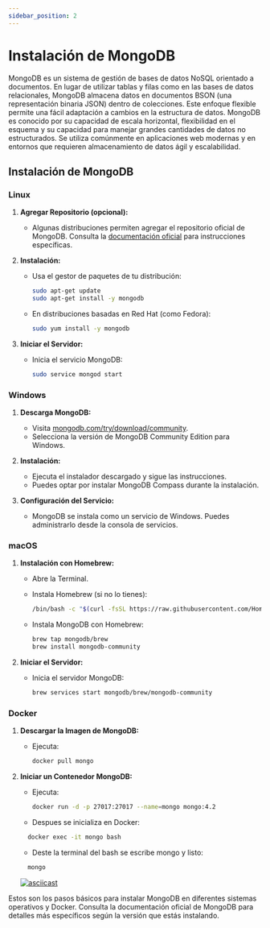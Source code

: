 ```yaml
---
sidebar_position: 2
---
```


# Instalación de MongoDB

MongoDB es un sistema de gestión de bases de datos NoSQL orientado a documentos. En lugar de utilizar tablas y filas como en las bases de datos relacionales, MongoDB almacena datos en documentos BSON (una representación binaria JSON) dentro de colecciones. Este enfoque flexible permite una fácil adaptación a cambios en la estructura de datos. MongoDB es conocido por su capacidad de escala horizontal, flexibilidad en el esquema y su capacidad para manejar grandes cantidades de datos no estructurados. Se utiliza comúnmente en aplicaciones web modernas y en entornos que requieren almacenamiento de datos ágil y escalabilidad.

## Instalación de MongoDB

### Linux

1. **Agregar Repositorio (opcional):**
   - Algunas distribuciones permiten agregar el repositorio oficial de MongoDB. Consulta la [documentación oficial](https://docs.mongodb.com/manual/tutorial/install-mongodb-on-ubuntu/) para instrucciones específicas.

2. **Instalación:**
   - Usa el gestor de paquetes de tu distribución:

     ```bash
     sudo apt-get update
     sudo apt-get install -y mongodb
     ```

   - En distribuciones basadas en Red Hat (como Fedora):

     ```bash
     sudo yum install -y mongodb
     ```

3. **Iniciar el Servidor:**
   - Inicia el servicio MongoDB:

     ```bash
     sudo service mongod start
     ```


### Windows

1. **Descarga MongoDB:**
   - Visita [mongodb.com/try/download/community](https://www.mongodb.com/try/download/community).
   - Selecciona la versión de MongoDB Community Edition para Windows.

2. **Instalación:**
   - Ejecuta el instalador descargado y sigue las instrucciones.
   - Puedes optar por instalar MongoDB Compass durante la instalación.

3. **Configuración del Servicio:**
   - MongoDB se instala como un servicio de Windows. Puedes administrarlo desde la consola de servicios.

### macOS

1. **Instalación con Homebrew:**
   - Abre la Terminal.
   - Instala Homebrew (si no lo tienes):

     ```bash
     /bin/bash -c "$(curl -fsSL https://raw.githubusercontent.com/Homebrew/install/HEAD/install.sh)"
     ```

   - Instala MongoDB con Homebrew:

     ```bash
     brew tap mongodb/brew
     brew install mongodb-community
     ```

2. **Iniciar el Servidor:**
   - Inicia el servidor MongoDB:

     ```bash
     brew services start mongodb/brew/mongodb-community
     ```


### Docker

1. **Descargar la Imagen de MongoDB:**
   - Ejecuta:

     ```bash
     docker pull mongo
     ```

2. **Iniciar un Contenedor MongoDB:**
   - Ejecuta:

     ```bash
     docker run -d -p 27017:27017 --name=mongo mongo:4.2
     ```

   - Despues se inicializa en Docker:

    ```bash
      docker exec -it mongo bash
     ```

     - Deste la terminal del bash se escribe mongo y listo:
   
    ```bash
      mongo
     ```

    [![asciicast](https://asciinema.org/a/cnOfYn8N2ncjjYw0VlEVfveby.svg)](https://asciinema.org/a/cnOfYn8N2ncjjYw0VlEVfveby)

Estos son los pasos básicos para instalar MongoDB en diferentes sistemas operativos y Docker. Consulta la documentación oficial de MongoDB para detalles más específicos según la versión que estás instalando.
